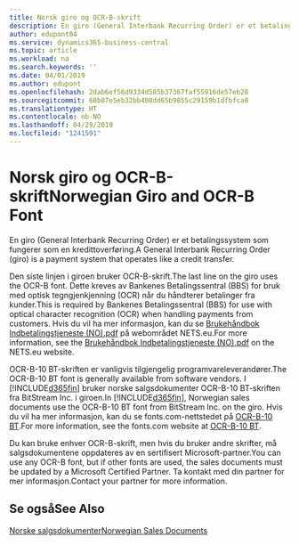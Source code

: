 ```yaml
---
title: Norsk giro og OCR-B-skrift
description: En giro (General Interbank Recurring Order) er et betalingssystem som fungerer som en kredittoverføring.
author: edupont04
ms.service: dynamics365-business-central
ms.topic: article
ms.workload: na
ms.search.keywords: ''
ms.date: 04/01/2019
ms.author: edupont
ms.openlocfilehash: 2dab6ef56d9334d585b37367faf55916de57eb28
ms.sourcegitcommit: 60b87e5eb32bb408dd65b9855c29159b1dfbfca8
ms.translationtype: HT
ms.contentlocale: nb-NO
ms.lasthandoff: 04/29/2019
ms.locfileid: "1241591"
---
```

# <a name="norwegian-giro-and-ocr-b-font"></a><span data-ttu-id="46356-103">Norsk giro og OCR-B-skrift</span><span class="sxs-lookup"><span data-stu-id="46356-103">Norwegian Giro and OCR-B Font</span></span>
<span data-ttu-id="46356-104">En giro (General Interbank Recurring Order) er et betalingssystem som fungerer som en kredittoverføring.</span><span class="sxs-lookup"><span data-stu-id="46356-104">A General Interbank Recurring Order (giro) is a payment system that operates like a credit transfer.</span></span>  

<span data-ttu-id="46356-105">Den siste linjen i giroen bruker OCR-B-skrift.</span><span class="sxs-lookup"><span data-stu-id="46356-105">The last line on the giro uses the OCR-B font.</span></span> <span data-ttu-id="46356-106">Dette kreves av Bankenes Betalingssentral (BBS) for bruk med optisk tegngjenkjenning (OCR) når du håndterer betalinger fra kunder.</span><span class="sxs-lookup"><span data-stu-id="46356-106">This is required by Bankenes Betalingssentral (BBS) for use with optical character recognition (OCR) when handling payments from customers.</span></span> <span data-ttu-id="46356-107">Hvis du vil ha mer informasjon, kan du se [Brukehåndbok Indbetalingstjeneste (NO).pdf](https://www.nets.eu/no-nb/SiteCollectionDocuments/Egiro/Brukehåndbok%20Innbetalingstjenestene%20(NO).pdf) på webområdet NETS.eu.</span><span class="sxs-lookup"><span data-stu-id="46356-107">For more information, see the [Brukehåndbok Indbetalingstjeneste (NO).pdf](https://www.nets.eu/no-nb/SiteCollectionDocuments/Egiro/Brukehåndbok%20Innbetalingstjenestene%20(NO).pdf) on the NETS.eu website.</span></span>  

<span data-ttu-id="46356-108">OCR-B-10 BT-skriften er vanligvis tilgjengelig programvareleverandører.</span><span class="sxs-lookup"><span data-stu-id="46356-108">The OCR-B-10 BT font is generally available from software vendors.</span></span> <span data-ttu-id="46356-109">I [!INCLUDE[d365fin](../../includes/d365fin_md.md)] bruker norske salgsdokumenter OCR-B-10 BT-skriften fra BitStream Inc. i giroen.</span><span class="sxs-lookup"><span data-stu-id="46356-109">In [!INCLUDE[d365fin](../../includes/d365fin_md.md)], Norwegian sales documents use the OCR-B-10 BT font from BitStream Inc. on the giro.</span></span> <span data-ttu-id="46356-110">Hvis du vil ha mer informasjon, kan du se fonts.com-nettstedet på [OCR-B-10 BT](https://www.fonts.com/font/bitstream/ocr-b-bt/10).</span><span class="sxs-lookup"><span data-stu-id="46356-110">For more information, see the fonts.com website at [OCR-B-10 BT](https://www.fonts.com/font/bitstream/ocr-b-bt/10).</span></span>  

<span data-ttu-id="46356-111">Du kan bruke enhver OCR-B-skrift, men hvis du bruker andre skrifter, må salgsdokumentene oppdateres av en sertifisert Microsoft-partner.</span><span class="sxs-lookup"><span data-stu-id="46356-111">You can use any OCR-B font, but if other fonts are used, the sales documents must be updated by a Microsoft Certified Partner.</span></span> <span data-ttu-id="46356-112">Ta kontakt med din partner for mer informasjon.</span><span class="sxs-lookup"><span data-stu-id="46356-112">Contact your partner for more information.</span></span>  

## <a name="see-also"></a><span data-ttu-id="46356-113">Se også</span><span class="sxs-lookup"><span data-stu-id="46356-113">See Also</span></span>  
 [<span data-ttu-id="46356-114">Norske salgsdokumenter</span><span class="sxs-lookup"><span data-stu-id="46356-114">Norwegian Sales Documents</span></span>](norwegian-sales-documents.md)
